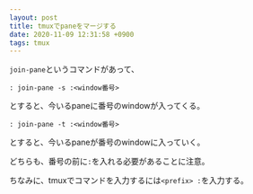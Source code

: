```yaml
---
layout: post
title: tmuxでpaneをマージする
date: 2020-11-09 12:31:58 +0900
tags: tmux
---
```


`join-pane`というコマンドがあって、

```
: join-pane -s :<window番号>
```

とすると、今いるpaneに番号のwindowが入ってくる。

```
: join-pane -t :<window番号>
```

とすると、今いるpaneが番号のwindowに入っていく。

どちらも、番号の前に`:`を入れる必要があることに注意。

ちなみに、tmuxでコマンドを入力するには`<prefix> :`を入力する。
